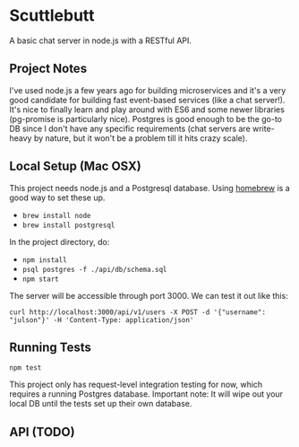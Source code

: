 # Scuttlebutt
A basic chat server in node.js with a RESTful API.

## Project Notes

I've used node.js a few years ago for building microservices and it's a very good candidate for building fast event-based services (like a chat server!). It's nice to finally learn and play around with ES6 and some newer libraries (pg-promise is particularly nice). Postgres is good enough to be the go-to DB since I don't have any specific requirements (chat servers are write-heavy by nature, but it won't be a problem till it hits crazy scale).

## Local Setup (Mac OSX)

This project needs node.js and a Postgresql database. Using [homebrew](https://brew.sh/) is a good way to set these up.

* `brew install node`
* `brew install postgresql`

In the project directory, do:

* `npm install`
* `psql postgres -f ./api/db/schema.sql`
* `npm start`

The server will be accessible through port 3000. We can test it out like this:

`curl http://localhost:3000/api/v1/users -X POST -d '{"username": "julson"}' -H 'Content-Type: application/json'`

## Running Tests

`npm test`

This project only has request-level integration testing for now, which requires a running Postgres database. Important note: It will wipe out your local DB until the tests set up their own database.

## API (TODO)
